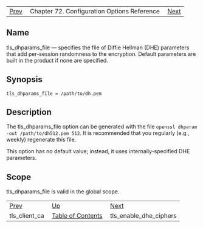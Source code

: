 |     |     |     |
| --- | --- | --- |
| [Prev](config.tls_client_ca)  | Chapter 72. Configuration Options Reference |  [Next](conf.ref.tls_enable_dhe_ciphers) |

<a name="conf.ref.tls_dhparams_file"></a>
## Name

tls_dhparams_file — specifies the file of Diffie Hellman (DHE) parameters that add per-session randomness to the encryption. Default parameters are built in the product if none are specified.

## Synopsis

`tls_dhparams_file = /path/to/dh.pem`

<a name="idp27008112"></a>
## Description

The tls_dhparams_file option can be generated with the file `openssl dhparam -out /path/to/dh512.pem 512`. It is recommended that you regularly (e.g., weekly) regenerate this file.

This option has no default value; instead, it uses internally-specified DHE parameters.

<a name="idp27011072"></a>
## Scope

tls_dhparams_file is valid in the global scope.

|     |     |     |
| --- | --- | --- |
| [Prev](config.tls_client_ca)  | [Up](config.options.ref) |  [Next](conf.ref.tls_enable_dhe_ciphers) |
| tls_client_ca  | [Table of Contents](index) |  tls_enable_dhe_ciphers |

